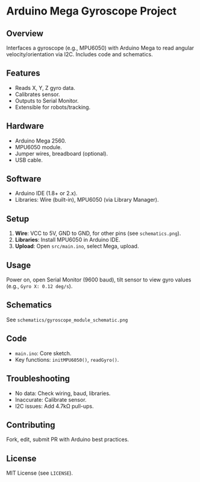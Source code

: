 # Arduino Mega Gyroscope Project

## Overview
Interfaces a gyroscope (e.g., MPU6050) with Arduino Mega to read angular velocity/orientation via I2C. Includes code and schematics.

## Features
- Reads X, Y, Z gyro data.
- Calibrates sensor.
- Outputs to Serial Monitor.
- Extensible for robots/tracking.

## Hardware
- Arduino Mega 2560.
- MPU6050 module.
- Jumper wires, breadboard (optional).
- USB cable.

## Software
- Arduino IDE (1.8+ or 2.x).
- Libraries: Wire (built-in), MPU6050 (via Library Manager).

## Setup
1. **Wire**: VCC to 5V, GND to GND, for other pins (see `schematics.png`).
2. **Libraries**: Install MPU6050 in Arduino IDE.
3. **Upload**: Open `src/main.ino`, select Mega, upload.

## Usage
Power on, open Serial Monitor (9600 baud), tilt sensor to view gyro values (e.g., `Gyro X: 0.12 deg/s`).

## Schematics
See `schematics/gyroscope_module_schematic.png`

## Code
- `main.ino`: Core sketch.
- Key functions: `initMPU6050()`, `readGyro()`.

## Troubleshooting
- No data: Check wiring, baud, libraries.
- Inaccurate: Calibrate sensor.
- I2C issues: Add 4.7kΩ pull-ups.

## Contributing
Fork, edit, submit PR with Arduino best practices.

## License
MIT License (see `LICENSE`).